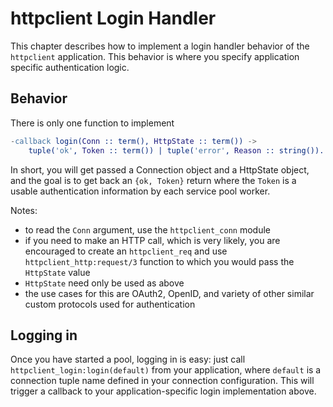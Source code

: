 httpclient Login Handler
========================

This chapter describes how to implement a login handler behavior of the
`httpclient` application. This behavior is where you specify application
specific authentication logic.

Behavior
--------

There is only one function to implement

````erlang
-callback login(Conn :: term(), HttpState :: term()) ->
    tuple('ok', Token :: term()) | tuple('error', Reason :: string()).
````

In short, you will get passed a Connection object and a HttpState object,
and the goal is to get back an `{ok, Token}` return where the `Token` is
a usable authentication information by each service pool worker.

Notes:
* to read the `Conn` argument, use the `httpclient_conn` module
* if you need to make an HTTP call, which is very likely, you are encouraged
    to create an `httpclient_req` and use `httpclient_http:request/3`
    function to which you would pass the `HttpState` value
* `HttpState` need only be used as above
* the use cases for this are OAuth2, OpenID, and variety of other similar
    custom protocols used for authentication

Logging in
----------

Once you have started a pool, logging in is easy: just call
`httpclient_login:login(default)` from your application, where `default` is
a connection tuple name defined in your connection configuration. This will
trigger a callback to your application-specific login implementation above.
